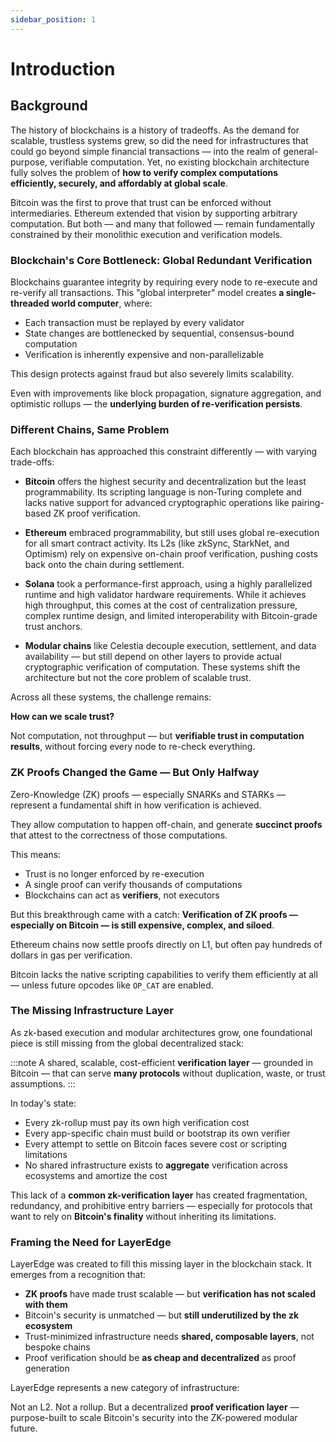 ```yaml
---
sidebar_position: 1
---
```


# Introduction

## Background

The history of blockchains is a history of tradeoffs. As the demand for scalable, trustless systems grew, so did the need for infrastructures that could go beyond simple financial transactions — into the realm of general-purpose, verifiable computation. Yet, no existing blockchain architecture fully solves the problem of **how to verify complex computations efficiently, securely, and affordably at global scale**.

Bitcoin was the first to prove that trust can be enforced without intermediaries. Ethereum extended that vision by supporting arbitrary computation. But both — and many that followed — remain fundamentally constrained by their monolithic execution and verification models.

### Blockchain's Core Bottleneck: Global Redundant Verification

Blockchains guarantee integrity by requiring every node to re-execute and re-verify all transactions. This "global interpreter" model creates **a single-threaded world computer**, where:

* Each transaction must be replayed by every validator
* State changes are bottlenecked by sequential, consensus-bound computation
* Verification is inherently expensive and non-parallelizable

This design protects against fraud but also severely limits scalability.

Even with improvements like block propagation, signature aggregation, and optimistic rollups — the **underlying burden of re-verification persists**.

### Different Chains, Same Problem

Each blockchain has approached this constraint differently — with varying trade-offs:

* **Bitcoin** offers the highest security and decentralization but the least programmability. Its scripting language is non-Turing complete and lacks native support for advanced cryptographic operations like pairing-based ZK proof verification.

* **Ethereum** embraced programmability, but still uses global re-execution for all smart contract activity. Its L2s (like zkSync, StarkNet, and Optimism) rely on expensive on-chain proof verification, pushing costs back onto the chain during settlement.

* **Solana** took a performance-first approach, using a highly parallelized runtime and high validator hardware requirements. While it achieves high throughput, this comes at the cost of centralization pressure, complex runtime design, and limited interoperability with Bitcoin-grade trust anchors.

* **Modular chains** like Celestia decouple execution, settlement, and data availability — but still depend on other layers to provide actual cryptographic verification of computation. These systems shift the architecture but not the core problem of scalable trust.

Across all these systems, the challenge remains:

**How can we scale trust?**

Not computation, not throughput — but **verifiable trust in computation results**, without forcing every node to re-check everything.

### ZK Proofs Changed the Game — But Only Halfway

Zero-Knowledge (ZK) proofs — especially SNARKs and STARKs — represent a fundamental shift in how verification is achieved.

They allow computation to happen off-chain, and generate **succinct proofs** that attest to the correctness of those computations.

This means:

* Trust is no longer enforced by re-execution
* A single proof can verify thousands of computations
* Blockchains can act as **verifiers**, not executors

But this breakthrough came with a catch:
**Verification of ZK proofs — especially on Bitcoin — is still expensive, complex, and siloed**.

Ethereum chains now settle proofs directly on L1, but often pay hundreds of dollars in gas per verification. 

Bitcoin lacks the native scripting capabilities to verify them efficiently at all — unless future opcodes like `OP_CAT` are enabled.

### The Missing Infrastructure Layer

As zk-based execution and modular architectures grow, one foundational piece is still missing from the global decentralized stack:

:::note
A shared, scalable, cost-efficient **verification layer** — grounded in Bitcoin — that can serve
**many protocols** without duplication, waste, or trust assumptions.
:::

In today's state:

* Every zk-rollup must pay its own high verification cost
* Every app-specific chain must build or bootstrap its own verifier
* Every attempt to settle on Bitcoin faces severe cost or scripting limitations
* No shared infrastructure exists to **aggregate** verification across ecosystems and amortize the cost

This lack of a **common zk-verification layer** has created fragmentation, redundancy, and prohibitive entry barriers — especially for protocols that want to rely on **Bitcoin's finality** without inheriting its limitations.

### Framing the Need for LayerEdge

LayerEdge was created to fill this missing layer in the blockchain stack. It emerges from a recognition that:

* **ZK proofs** have made trust scalable — but **verification has not scaled with them**
* Bitcoin's security is unmatched — but **still underutilized by the zk ecosystem**
* Trust-minimized infrastructure needs **shared, composable layers**, not bespoke chains
* Proof verification should be **as cheap and decentralized** as proof generation

LayerEdge represents a new category of infrastructure:

Not an L2. Not a rollup. But a decentralized **proof verification layer** — purpose-built to scale Bitcoin's security into the ZK-powered modular future.